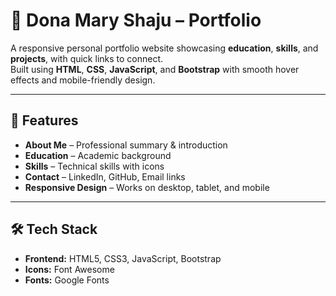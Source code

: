 # 🌟 Dona Mary Shaju – Portfolio

A responsive personal portfolio website showcasing **education**, **skills**, and **projects**, with quick links to connect.  
Built using **HTML**, **CSS**, **JavaScript**, and **Bootstrap** with smooth hover effects and mobile-friendly design.

---

## 🚀 Features
- **About Me** – Professional summary & introduction
- **Education** – Academic background
- **Skills** – Technical skills with icons
- **Contact** – LinkedIn, GitHub, Email links
- **Responsive Design** – Works on desktop, tablet, and mobile

---

## 🛠️ Tech Stack
- **Frontend:** HTML5, CSS3, JavaScript, Bootstrap
- **Icons:** Font Awesome
- **Fonts:** Google Fonts

